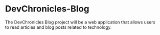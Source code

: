 # DevChronicles-Blog
The  DevChronicles Blog project will be a web application that allows users to read articles and blog posts related to technology. 
